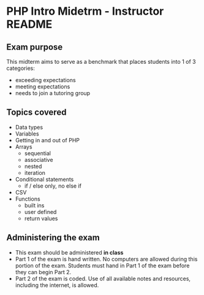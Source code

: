 PHP Intro Midetrm - Instructor README
======================================

Exam purpose
------------

This midterm aims to serve as a benchmark that places students into 1 of 3
categories:

* exceeding expectations
* meeting expectations
* needs to join a tutoring group

Topics covered
--------------

* Data types
* Variables
* Getting in and out of PHP
* Arrays
    + sequential
    + associative
    + nested
    + iteration
* Conditional statements
    + if / else only, no else if
* CSV
* Functions
    + built ins
    + user defined
    + return values

Administering the exam
----------------------

* This exam should be administered **in class**
* Part 1 of the exam is hand written. No computers are allowed during this
  portion of the exam. Students must hand in Part 1 of the exam before they
  can begin Part 2.
* Part 2 of the exam is coded. Use of all available notes and resources,
  including the internet, is allowed.
